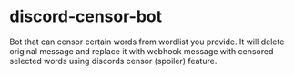 # discord-censor-bot
Bot that can censor certain words from wordlist you provide. It will delete original message and replace it with webhook message with censored selected words using discords censor (spoiler) feature.
